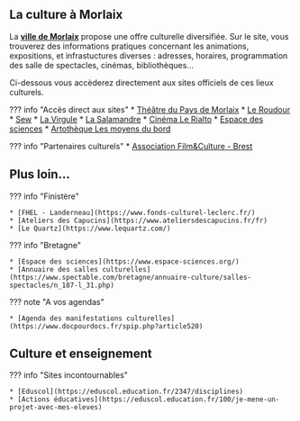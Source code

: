 ## La culture à Morlaix

La [**ville de Morlaix**](https://www.ville.morlaix.fr/VIVRE-A-MORLAIX/Culture-Loisirs) propose une offre culturelle diversifiée. Sur le site, vous  trouverez des informations pratiques concernant les animations, expositions, et infrastuctures diverses : adresses, horaires, programmation des salle de spectacles, cinémas, bibliothèques...

Ci-dessous vous accèderez directement aux sites officiels de ces lieux culturels.

??? info "Accès direct aux sites"
    * [Théâtre du Pays de Morlaix](https://www.theatre-du-pays-de-morlaix.fr/)
    * [Le Roudour](https://www.espace-roudour.com/)
    * [Sew](https://www.sew-morlaix.com/)
    * [La Virgule](https://www.ville.morlaix.fr/VIVRE-A-MORLAIX/Culture-Loisirs/La-Virgule)
    * [La Salamandre](https://cinemalasalamandre.fr/)
    * [Cinéma Le Rialto](https://www.allocine.fr/seance/salle_gen_csalle=P0357.html)
    * [Espace des sciences](https://www.espace-sciences.org/morlaix)
    * [Artothèque Les moyens du bord](https://lesmoyensdubord.wordpress.com/)

??? info "Partenaires culturels"
    * [Association Film&Culture - Brest](https://www.film-et-culture.fr/)

    

## Plus loin...

??? info "Finistère"

    * [FHEL - Landerneau](https://www.fonds-culturel-leclerc.fr/)
    * [Ateliers des Capucins](https://www.ateliersdescapucins.fr/fr)
    * [Le Quartz](https://www.lequartz.com/)
    
??? info "Bretagne"

    * [Espace des sciences](https://www.espace-sciences.org/)
    * [Annuaire des salles culturelles](https://www.spectable.com/bretagne/annuaire-culture/salles-spectacles/n_187-l_31.php)

??? note "A vos agendas"
    
    * [Agenda des manifestations culturelles](https://www.docpourdocs.fr/spip.php?article520)

## Culture et enseignement

??? info "Sites incontournables"
    
    * [Eduscol](https://eduscol.education.fr/2347/disciplines)
    * [Actions éducatives](https://eduscol.education.fr/100/je-mene-un-projet-avec-mes-eleves)
    
